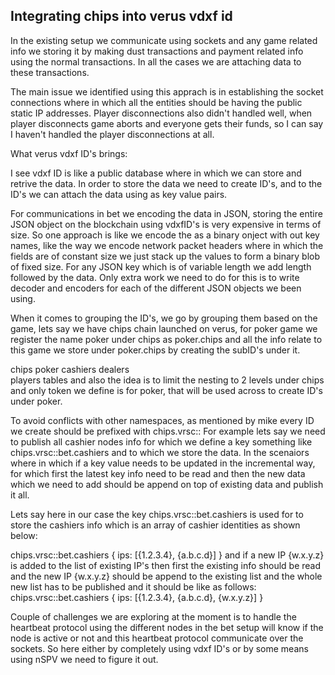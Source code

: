 Integrating chips into verus vdxf id
------------------------------------

In the existing setup we communicate using sockets and any game related info we storing it by making dust transactions and payment related info using the normal transactions. In all the cases we are attaching data to these transactions.

The main issue we identified using this apprach is in establishing the socket connections where in which all the entities should be having the public static IP addresses. Player disconnections also didn't handled well, when player disconnects game aborts and everyone gets their funds, so I can say I haven't handled the player disconnections at all.

What verus vdxf ID's brings:

I see vdxf ID is like a public database where in which we can store and retrive the data. In order to store the data we need to create ID's, and to the ID's we can attach the data using as key value pairs.

For communications in bet we encoding the data in JSON, storing the entire JSON object on the blockchain using vdxfID's is very expensive in terms of size. So one approach is like we encode the as a binary onject with out key names, like the way we encode network packet headers where in which the fields are of constant size we just stack up the values to form a binary blob of fixed size. For any JSON key which is of variable length we add length followed by the data. Only extra work we need to do for this is to write decoder and encoders for each of the different JSON objects we been using.

When it comes to grouping the ID's, we go by grouping them based on the game, lets say we have chips chain launched on verus, for poker game we register the name poker under chips as poker.chips and all the info relate to this game we store under poker.chips by creating the subID's under it. 

chips
	poker
		cashiers
		dealers		
		players
		tables
and also the idea is to limit the nesting to 2 levels under chips and only token we define is for poker, that will be used across to create ID's under poker.

To avoid conflicts with other namespaces, as mentioned by mike every ID we create should be prefixed with chips.vrsc::
For example lets say we need to publish all cashier nodes info for which we define a key something like chips.vrsc::bet.cashiers and to which we store the data.
In the scenaiors where in which if a key value needs to be updated in the incremental way, for which first the latest key info need to be read and then the new data which we need to add should be append on top of existing data and publish it all.

Lets say here in our case the key chips.vrsc::bet.cashiers is used for to store the cashiers info which is an array of cashier identities as shown below:

chips.vrsc::bet.cashiers
{
			ips: [{1.2.3.4}, {a.b.c.d}]
}
and if a new IP {w.x.y.z} is added to the list of existing IP's then first the existing info should be read and the new IP {w.x.y.z} should be append to the existing list and the whole new list has to be published and it should be like as follows:
chips.vrsc::bet.cashiers
{
			ips: [{1.2.3.4}, {a.b.c.d}, {w.x.y.z}]
}

Couple of challenges we are exploring at the moment is to handle the heartbeat protocol using the different nodes in the bet setup will know if the node is active or not and this heartbeat protocol communicate over the sockets. So here either by completely using vdxf ID's or by some means using nSPV we need to figure it out.



